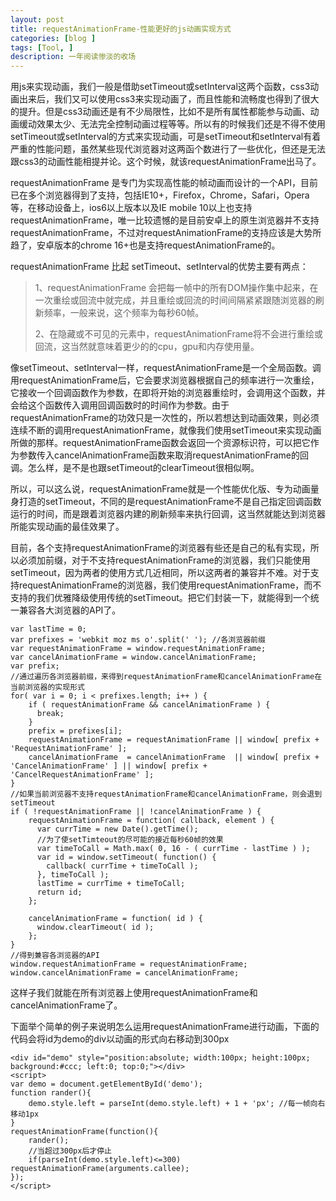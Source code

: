 ```yaml
---
layout: post
title: requestAnimationFrame-性能更好的js动画实现方式
categories: [blog ]
tags: [Tool, ]
description: 一年阅读惨淡的收场
---
```


用js来实现动画，我们一般是借助setTimeout或setInterval这两个函数，css3动画出来后，我们又可以使用css3来实现动画了，而且性能和流畅度也得到了很大的提升。但是css3动画还是有不少局限性，比如不是所有属性都能参与动画、动画缓动效果太少、无法完全控制动画过程等等。所以有的时候我们还是不得不使用setTimeout或setInterval的方式来实现动画，可是setTimeout和setInterval有着严重的性能问题，虽然某些现代浏览器对这两函个数进行了一些优化，但还是无法跟css3的动画性能相提并论。这个时候，就该requestAnimationFrame出马了。

requestAnimationFrame 是专门为实现高性能的帧动画而设计的一个API，目前已在多个浏览器得到了支持，包括IE10+，Firefox，Chrome，Safari，Opera等，在移动设备上，ios6以上版本以及IE mobile 10以上也支持requestAnimationFrame，唯一比较遗憾的是目前安卓上的原生浏览器并不支持requestAnimationFrame，不过对requestAnimationFrame的支持应该是大势所趋了，安卓版本的chrome 16+也是支持requestAnimationFrame的。

requestAnimationFrame 比起 setTimeout、setInterval的优势主要有两点：

> 1、requestAnimationFrame 会把每一帧中的所有DOM操作集中起来，在一次重绘或回流中就完成，并且重绘或回流的时间间隔紧紧跟随浏览器的刷新频率，一般来说，这个频率为每秒60帧。
>
> 2、在隐藏或不可见的元素中，requestAnimationFrame将不会进行重绘或回流，这当然就意味着更少的的cpu，gpu和内存使用量。

像setTimeout、setInterval一样，requestAnimationFrame是一个全局函数。调用requestAnimationFrame后，它会要求浏览器根据自己的频率进行一次重绘，它接收一个回调函数作为参数，在即将开始的浏览器重绘时，会调用这个函数，并会给这个函数传入调用回调函数时的时间作为参数。由于requestAnimationFrame的功效只是一次性的，所以若想达到动画效果，则必须连续不断的调用requestAnimationFrame，就像我们使用setTimeout来实现动画所做的那样。requestAnimationFrame函数会返回一个资源标识符，可以把它作为参数传入cancelAnimationFrame函数来取消requestAnimationFrame的回调。怎么样，是不是也跟setTimeout的clearTimeout很相似啊。

所以，可以这么说，requestAnimationFrame就是一个性能优化版、专为动画量身打造的setTimeout，不同的是requestAnimationFrame不是自己指定回调函数运行的时间，而是跟着浏览器内建的刷新频率来执行回调，这当然就能达到浏览器所能实现动画的最佳效果了。

目前，各个支持requestAnimationFrame的浏览器有些还是自己的私有实现，所以必须加前缀，对于不支持requestAnimationFrame的浏览器，我们只能使用setTimeout，因为两者的使用方式几近相同，所以这两者的兼容并不难。对于支持requestAnimationFrame的浏览器，我们使用requestAnimationFrame，而不支持的我们优雅降级使用传统的setTimeout。把它们封装一下，就能得到一个统一兼容各大浏览器的API了。

	var lastTime = 0;
	var prefixes = 'webkit moz ms o'.split(' '); //各浏览器前缀
	var requestAnimationFrame = window.requestAnimationFrame;
	var cancelAnimationFrame = window.cancelAnimationFrame;
	var prefix;
	//通过遍历各浏览器前缀，来得到requestAnimationFrame和cancelAnimationFrame在当前浏览器的实现形式
	for( var i = 0; i < prefixes.length; i++ ) {
	    if ( requestAnimationFrame && cancelAnimationFrame ) {
	      break;
	    }
	    prefix = prefixes[i];
	    requestAnimationFrame = requestAnimationFrame || window[ prefix + 'RequestAnimationFrame' ];
	    cancelAnimationFrame  = cancelAnimationFrame  || window[ prefix + 'CancelAnimationFrame' ] || window[ prefix + 'CancelRequestAnimationFrame' ];
	}
	//如果当前浏览器不支持requestAnimationFrame和cancelAnimationFrame，则会退到setTimeout
	if ( !requestAnimationFrame || !cancelAnimationFrame ) {
	    requestAnimationFrame = function( callback, element ) {
	      var currTime = new Date().getTime();
	      //为了使setTimteout的尽可能的接近每秒60帧的效果
	      var timeToCall = Math.max( 0, 16 - ( currTime - lastTime ) ); 
	      var id = window.setTimeout( function() {
	        callback( currTime + timeToCall );
	      }, timeToCall );
	      lastTime = currTime + timeToCall;
	      return id;
	    };
	    
	    cancelAnimationFrame = function( id ) {
	      window.clearTimeout( id );
	    };
	}
	//得到兼容各浏览器的API
	window.requestAnimationFrame = requestAnimationFrame; 
	window.cancelAnimationFrame = cancelAnimationFrame;


这样子我们就能在所有浏览器上使用requestAnimationFrame和cancelAnimationFrame了。

下面举个简单的例子来说明怎么运用requestAnimationFrame进行动画，下面的代码会将id为demo的div以动画的形式向右移动到300px

	<div id="demo" style="position:absolute; width:100px; height:100px; background:#ccc; left:0; top:0;"></div>
	<script>
	var demo = document.getElementById('demo');
	function rander(){
	    demo.style.left = parseInt(demo.style.left) + 1 + 'px'; //每一帧向右移动1px
	}
	requestAnimationFrame(function(){
	    rander();
	    //当超过300px后才停止
	    if(parseInt(demo.style.left)<=300) requestAnimationFrame(arguments.callee);
	});
	</script>

